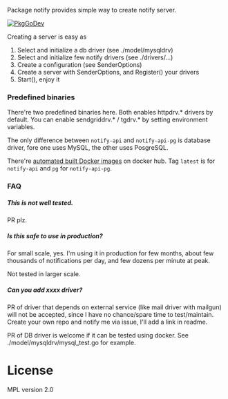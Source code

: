 Package notify provides simple way to create notify server.

[![PkgGoDev](https://pkg.go.dev/badge/github.com/raohwork/notify)](https://pkg.go.dev/github.com/raohwork/notify)

Creating a server is easy as

1. Select and initialize a db driver (see ./model/mysqldrv)
2. Select and initialize few notify drivers (see ./drivers/...)
3. Create a configuration (see SenderOptions)
4. Create a server with SenderOptions, and Register() your drivers
5. Start(), enjoy it

### Predefined binaries

There're two predefined binaries here. Both enables httpdrv.* drivers by default. You can enable sendgriddrv.* / tgdrv.* by setting environment variables.

The only difference between `notify-api` and `notify-api-pg` is database driver, fore one uses MySQL, the other uses PosgreSQL.

There're [automated built Docker images](https://hub.docker.com/repository/docker/raohwork/notify/tags?page=1) on docker hub. Tag `latest` is for `notify-api` and `pg` for `notify-api-pg`.


### FAQ

##### This is not well tested.

PR plz.

##### Is this safe to use in production?

For small scale, yes. I'm using it in production for few months, about few thousands of notifications per day, and few dozens per minute at peak.

Not tested in larger scale.

##### Can you add xxxx driver?

PR of driver that depends on external service (like mail driver with mailgun) will not be accepted, since I have no chance/spare time to test/maintain. Create your own repo and notify me via issue, I'll add a link in readme.

PR of DB driver is welcome if it can be tested using docker. See ./model/mysqldrv/mysql_test.go for example.

# License

MPL version 2.0
